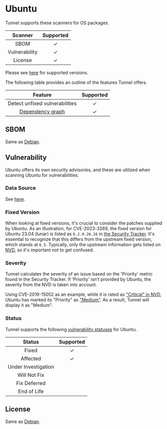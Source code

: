 # Ubuntu

Tunnel supports these scanners for OS packages.

|    Scanner    | Supported |
| :-----------: | :-------: |
|     SBOM      |     ✓     |
| Vulnerability |     ✓     |
|    License    |     ✓     |

Please see [here](index.md#supported-os) for supported versions.

The following table provides an outline of the features Tunnel offers.

|               Feature                | Supported |
| :----------------------------------: | :-------: |
|    Detect unfixed vulnerabilities    |     ✓     |
| [Dependency graph][dependency-graph] |     ✓     |

## SBOM

Same as [Debian](debian.md#sbom).

## Vulnerability

Ubuntu offers its own security advisories, and these are utilized when scanning Ubuntu for vulnerabilities.

### Data Source

See [here](../../scanner/vulnerability.md#data-sources).

### Fixed Version

When looking at fixed versions, it's crucial to consider the patches supplied by Ubuntu.
As an illustration, for CVE-2023-3269, the fixed version for Ubuntu 23.04 (lunar) is listed as `6.2.0-26.26` in [the Security Tracker][CVE-2023-3269].
It's essential to recognize that this differs from the upstream fixed version, which stands at `6.5`.
Typically, only the upstream information gets listed on [NVD][CVE-2023-3269 NVD], so it's important not to get confused.

### Severity

Tunnel calculates the severity of an issue based on the 'Priority' metric found in the Security Tracker.
If 'Priority' isn't provided by Ubuntu, the severity from the NVD is taken into account.

Using CVE-2019-15052 as an example, while it is rated as ["Critical" in NVD][CVE-2019-15052 NVD], Ubuntu has marked its "Priority" as ["Medium"][CVE-2019-15052].
As a result, Tunnel will display it as "Medium".

### Status

Tunnel supports the following [vulnerability statuses] for Ubuntu.

|       Status        | Supported |
| :-----------------: | :-------: |
|        Fixed        |     ✓     |
|      Affected       |     ✓     |
| Under Investigation |           |
|    Will Not Fix     |           |
|    Fix Deferred     |           |
|     End of Life     |           |

## License

Same as [Debian](debian.md#license).

[dependency-graph]: ../../configuration/reporting.md#show-origins-of-vulnerable-dependencies
[Ubuntu CVE Tracker]: https://ubuntu.com/security/cve
[CVE-2023-3269]: https://ubuntu.com/security/CVE-2023-3269
[CVE-2019-15052]: https://ubuntu.com/security/CVE-2019-15052
[CVE-2023-3269 NVD]: https://nvd.nist.gov/vuln/detail/CVE-2023-3269
[CVE-2019-15052 NVD]: https://nvd.nist.gov/vuln/detail/CVE-2019-15052
[vulnerability statuses]: ../../configuration/filtering.md#by-status
